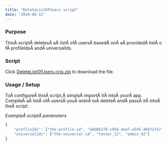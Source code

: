 ```yaml
---
title: "DeleteListOfUsers script"
date: "2019-09-12"
---
```


### Purpose

ThisÂ scriptÂ deletesÂ aÂ listÂ ofÂ usersÂ basedÂ onÂ aÂ providedÂ listÂ ofÂ profileIdsÂ andÂ universalIds.

### Script

Click [DeleteListOfUsers.ccjs.zip](script/BlockIfBanned.ccjs.zip) to download the file.

### Usage / Setup

ToÂ configureÂ thisÂ script,Â simplyÂ importÂ itÂ intoÂ yourÂ app.  
CompileÂ aÂ listÂ ofÂ usersÂ youÂ wishÂ toÂ deleteÂ andÂ passÂ itÂ intoÂ theÂ script.  

_ExampleÂ scriptÂ parameters_
```js
{
	"profileIds": ["the-profile-id", "a8d86270-c95b-4ea7-a545-46bf27e7f94e"],
	"universalIds": ["the-universal-id", "tester_12", "admin_42"]
}
```